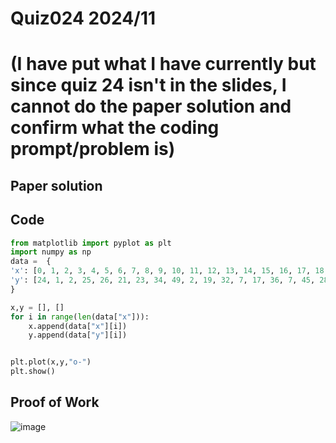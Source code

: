 # Quiz024 2024/11
# (I have put what I have currently but since quiz 24 isn't in the slides, I cannot do the paper solution and confirm what the coding prompt/problem is)

## Paper solution

## Code
```.py
from matplotlib import pyplot as plt
import numpy as np
data =  {
'x': [0, 1, 2, 3, 4, 5, 6, 7, 8, 9, 10, 11, 12, 13, 14, 15, 16, 17, 18, 19],
'y': [24, 1, 2, 25, 26, 21, 23, 34, 49, 2, 19, 32, 7, 17, 36, 7, 45, 28, 40, 46]
}

x,y = [], []
for i in range(len(data["x"])):
    x.append(data["x"][i])
    y.append(data["y"][i])


plt.plot(x,y,"o-")
plt.show()
```

## Proof of Work
![image](https://github.com/user-attachments/assets/4235f3f5-1933-4207-a0d9-5ceaf69a3492)

